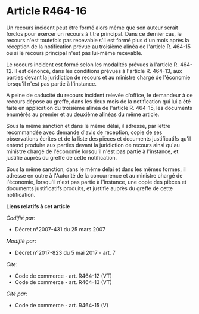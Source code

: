# Article R464-16

Un recours incident peut être formé alors même que son auteur serait forclos pour exercer un recours à titre principal. Dans
ce dernier cas, le recours n'est toutefois pas recevable s'il est formé plus d'un mois après la réception de la notification
prévue au troisième alinéa de l'article R. 464-15 ou si le recours principal n'est pas lui-même recevable. 

Le recours incident est formé selon les modalités prévues à l'article R. 464-12. Il est dénoncé, dans les conditions prévues
à l'article R. 464-13, aux parties devant la juridiction de recours et au ministre chargé de l'économie lorsqu'il n'est pas
partie à l'instance. 

A peine de caducité du recours incident relevée d'office, le demandeur à ce recours dépose au greffe, dans les deux mois de
la notification qui lui a été faite en application du troisième alinéa de l'article R. 464-15, les documents énumérés au
premier et au deuxième alinéas du même article. 

Sous la même sanction et dans le même délai, il adresse, par lettre recommandée avec demande d'avis de réception, copie de
ses observations écrites et de la liste des pièces et documents justificatifs qu'il entend produire aux parties devant la
juridiction de recours ainsi qu'au ministre chargé de l'économie lorsqu'il n'est pas partie à l'instance, et justifie auprès
du greffe de cette notification. 

Sous la même sanction, dans le même délai et dans les mêmes formes, il adresse en outre à l'Autorité de la concurrence et au
ministre chargé de l'économie, lorsqu'il n'est pas partie à l'instance, une copie des pièces et documents justificatifs
produits, et justifie auprès du greffe de cette notification.

**Liens relatifs à cet article**

_Codifié par_:

  - Décret n°2007-431 du 25 mars 2007

_Modifié par_:

  - Décret n°2017-823 du 5 mai 2017 - art. 7

_Cite_:

  - Code de commerce - art. R464-12 (VT)
  - Code de commerce - art. R464-13 (VT)

_Cité par_:

  - Code de commerce - art. R464-15 (V)
